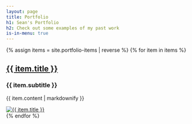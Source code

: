 ```yaml
---
layout: page
title: Portfolio
h1: Sean's Portfolio
h2: Check out some examples of my past work
is-in-menu: true
---
```

{% assign items = site.portfolio-items | reverse %}
{% for item in items %}
<div class="pf-item" id="{{ item.name }}">
  <div class="pf-text">
    <h2 class="pf-item-title"><a href="{{ item.link }}" target="_blank" rel="noreferrer">{{ item.title }}</a></h2>
    <h3>{{ item.subtitle }}</h3>
    <p>
    {{ item.content | markdownify }}
    </p>
  </div>
  <div class="pf-img">
    <a href="{{ item.link }}" target="_blank" rel="noreferrer"><img
        src="{{ item.image }}" alt="{{ item.title }}"></a>
  </div>
</div>
{% endfor %}